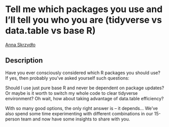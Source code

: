 # Tell me which packages you use and I’ll tell you who you are (tidyverse vs data.table vs base R)

[Anna	Skrzydło]()

## Description

Have you ever consciously considered which R packages you should use? If yes, then probably you’ve asked yourself such questions:

Should I use just pure base R and never be dependent on package updates? Or maybe is it worth to switch my whole code to clear tidyverse environment? Oh wait, how about taking advantage of data.table efficiency? 

With so many good options, the only right answer is – it depends… We’ve also spend some time experimenting with different combinations in our 15-person team and now have some insights to share with you.

